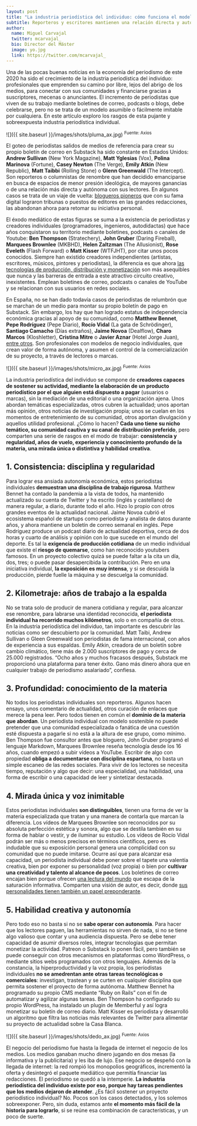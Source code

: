 ```yaml
---
layout: post
title: "La industria periodística del individuo: cómo funciona el modelo del periodista solitario"
subtitle: Reporteros y escritores mantienen una relación directa y autónoma con sus lectores gracias al boletín de correo y al podcast y se financian con herramientas como Substack y Patreon  
author:
  name: Miguel Carvajal
  twitter: mcarvajal_
  bio: Director del Máster
  image: yo.jpg
  link: https://twitter.com/mcarvajal_
---
```

Una de las pocas buenas noticias en la economía del periodismo de este 2020 ha sido el crecimiento de la industria periodística del individuo: profesionales que emprenden su camino por libre, lejos del abrigo de los medios, para conectar con sus comunidades y financiarse gracias a suscriptores, mecenas o anunciantes. El incremento de periodistas que viven de su trabajo mediante boletines de correo, podcasts o blogs, debe celebrarse, pero no se trata de un modelo asumible o fácilmente imitable por cualquiera. En este artículo exploro los rasgos de esta pujante y sobreexpuesta industria periodística individual.

![]({{ site.baseurl }}/images/shots/pluma_ax.jpg)
<sup> Fuente: Axios

El goteo de periodistas salidos de medios de referencia para crear su propio boletín de correo en Substack ha sido constante en Estados Unidos: **Andrew Sullivan** (New York Magazine), **Matt Yglesias** (Vox), **Polina Marinova** (Fortune), **Casey Newton** (The Verge), **Emily Atkin** (New Republic), **Matt Taibbi** (Rolling Stone) o **Glenn Greenwald** (The Intercept). Son reporteros o columnistas de renombre que han decidido emanciparse en busca de espacios de menor presión ideológica, de mayores ganancias o de una relación más directa y autónoma con sus lectores. En algunos casos se trata de un viaje de vuelta: [blogueros pioneros](https://simonowens.substack.com/p/why-andrew-sullivans-new-paywall) que con su fama digital lograron tribunas o puestos de editores en las grandes redacciones, las abandonan ahora para retomar su iniciativa personal.

El éxodo mediático de estas figuras se suma a la existencia de periodistas y creadores individuales (programadores, ingenieros, autodidactas) que hace años conquistaron su territorio mediante boletines, podcasts o canales de Youtube: **Ben Thompson** (Stratechery), **John Gruber** (Daring Fireball), **Marquees Brownlee** (MKBHD), **Helen Zaltzman** (The Allusionist), **Rose Eveleth** (Flash Forward) o **Matt Kisser** (WTFJHT), por citar unos pocos conocidos. Siempre han existido creadores independientes (artistas, escritores, músicos, pintores y periodistas), la diferencia es que ahora [las tecnologías de producción, distribución y monetización](https://mip.umh.es/blog/2020/10/21/monetiza-newsletter-de-pago-de-suscriptores-simon-owens/) son más asequibles que nunca y las barreras de entrada a este atractivo circuito creativo, inexistentes. Emplean boletines de correo, podcasts o canales de YouTube y se relacionan con sus usuarios en redes sociales.

En España, no se han dado todavía casos de periodistas de relumbrón que se marchan de un medio para montar su propio boletín de pago en Substack. Sin embargo, los hay que han logrado estatus de independencia económica gracias al apoyo de su comunidad, como **Matthew Bennet**, **Pepe Rodríguez** (Pepe Diario), **Rocío Vidal** (La gata de Schrödinger), **Santiago Camacho** (Días extraños), **Jaime Novoa** (Dealflow), **Charo Marcos** (Kloshletter), **Cristina Mitre** o **Javier Aznar** (Hotel Jorge Juan), [entre otros](https://elpais.com/tecnologia/2020-07-22/como-vivir-de-tus-seguidores-una-idea-que-cuesta-de-afianzar-en-espana.html). Son profesionales con modelos de negocio individuales, que crean valor de forma autónoma, y asumen el control de la comercialización de su proyecto, a través de lectores o marcas.

![]({{ site.baseurl }}/images/shots/micro_ax.jpg)
<sup> Fuente: Axios

La industria periodística del individuo se compone de **creadores capaces de sostener su actividad, mediante la elaboración de un producto periodístico por el que alguien está dispuesto a pagar** (usuarios o marcas), sin la mediación de una editorial o una organización ajena. Unos abordan temáticas especializadas, otros cubren la actualidad; unos aportan más opinión, otros noticias de investigación propia; unos se cuelan en los momentos de entretenimiento de su comunidad, otros aportan divulgación y aquellos utilidad profesional. ¿Cómo lo hacen? **Cada uno tiene su nicho temático, su comunidad cautiva y su canal de distribución preferido**, pero comparten una serie de rasgos en el modo de trabajar: **consistencia y regularidad, años de vuelo, experiencia y conocimiento profundo de la materia, una mirada única o distintiva y habilidad creativa**. 

## 1.  Consistencia: disciplina y regularidad

Para lograr esa ansiada autonomía económica, estos periodistas individuales **demuestran una disciplina de trabajo rigurosa**. Matthew Bennet ha contado la pandemia a la vista de todos, ha mantenido actualizado su cuenta de Twitter y ha escrito (inglés y castellano) de manera regular, a diario, durante todo el año. Hizo lo propio con otros grandes eventos de la actualidad nacional. Jaime Novoa cubrió el ecosistema español de startups como periodista y analista de datos durante años, y ahora mantiene un boletín de correo semanal en inglés. Pepe Rodríguez produce un podcast diario de actualidad deportiva, cerca de dos horas y cuarto de análisis y opinión con lo que sucede en el mundo del deporte. Es tal la **exigencia de producción cotidiana** de un medio individual que existe el **riesgo de quemarse**, como han reconocido youtubers famosos. En un proyecto colectivo quizá se puede faltar a la cita un día, dos, tres; o puede pasar desapercibida la contribución. Pero en una iniciativa individual, **la exposición es muy intensa**, y si se descuida la producción, pierde fuelle la máquina y se descuelga la comunidad.

## 2. Kilometraje: años de trabajo a la espalda

No se trata solo de producir de manera cotidiana y regular, para alcanzar ese renombre, para labrarse una identidad reconocida, **el periodista individual ha recorrido muchos kilómetros**, solo o en compañía de otros. En la industria periodística del individuo, tan importante es descubrir las noticias como ser descubierto por la comunidad. Matt Taibi, Andrew Sullivan o Gleen Greenwald son periodistas de fama internacional, con años de experiencia a sus espaldas. Emily Atkin, creadora de un boletín sobre cambio climático, tiene más de 2.000 suscriptores de pago y cerca de 25.000 registrados. “Ocho años y muchos fracasos después, Substack me proporcionó una plataforma para tener éxito. Gano más dinero ahora que en cualquier trabajo de periodismo asalariado”, confiesa.

## 3. Profundidad: conocimiento de la materia

No todos los periodistas individuales son reporteros. Algunos hacen ensayo, unos comentario de actualidad, otros curación de enlaces que merece la pena leer. Pero todos tienen en común el **dominio de la materia que abordan**. Un periodista individual con modelo sostenible no puede pretender que una comunidad especializada o fanática de una cuestión esté dispuesta a pagarle si no está a la altura de ese grupo, como mínimo. Ben Thompson fue consultor antes que bloguero, John Gruber programó el lenguaje Markdown, Marquees Brownlee reseña tecnología desde los 16 años, cuando empezó a subir vídeos a YouTube. Escribir de algo con propiedad **obliga a documentarse con disciplina espartana**, no basta un simple escaneo de las redes sociales. Para vivir de los lectores se necesita tiempo, reputación y algo que decir: una especialidad, una habilidad, una forma de escribir o una capacidad de leer y sintetizar destacada.  

## 4. Mirada única y voz inimitable

Estos periodistas individuales **son distinguibles**, tienen una forma de ver la materia especializada que tratan y una manera de contarla que marcan la diferencia. Los vídeos de Marquees Brownlee son reconocidos por su absoluta perfección estética y sonora, algo que se destila también en su forma de hablar o vestir, y de iluminar su estudio. Los vídeos de Rocío Vidal podrán ser más o menos precisos en términos científicos, pero es indudable que su exposición personal genera una complicidad con su comunidad que no puede imitarse. Ocurre así que para alcanzar esa capacidad, un periodista individual debe poner sobre el tapete una valentía creativa, bien por exponer su personalidad (voz propia) o bien por **cultivar una creatividad y talento al alcance de pocos**. Los boletines de correo encajan bien porque ofrecen [una lectura del mundo](https://www.sembramedia.org/como-crear-newsletter-ismael-nafria/) que escapa de la saturación informativa. Comparten una visión de autor, es decir, donde [sus personalidades tienen también un papel preponderante](https://elpais.com/elpais/2020/04/20/dias_de_vino_y_podcasts/1587397779_756474.html).

## 5. Habilidad creativa y autonomía

Pero todo eso no basta si no se **sabe operar con autonomía**. Para hacer que los lectores paguen, las herramientas no sirven de nada, si no se tiene algo valioso que contar y una audiencia dispuesta. Pero se debe tener capacidad de asumir diversos roles, integrar tecnologías que permitan monetizar la actividad. Patreon o Substack lo ponen fácil, pero también se puede conseguir con otros mecanismos en plataformas como WordPress, o mediante sitios webs programados con otros lenguajes. Además de la constancia, la hiperproductividad y la voz propia, los periodistas individuales **no se amedrentan ante otras tareas tecnológicas o comerciales**: investigan, trastean y se curten en cualquier disciplina que permita sostener el proyecto de forma autónoma. Matthew Bennet ha programado su propio CMS mediante “Ruby on Rails” con el fin de automatizar y agilizar algunas tareas. Ben Thompson ha configurado su propio WordPress, ha instalado un plugin de Memberful y así logra monetizar su boletín de correo diario. Matt Kisser es periodista y desarrolló un algoritmo que filtra las noticias más relevantes de Twitter para alimentar su proyecto de actualidad sobre la Casa Blanca.

![]({{ site.baseurl }}/images/shots/dedo_ax.jpg)
<sup> Fuente: Axios

El negocio del periodismo fue hasta la llegada de internet el negocio de los medios. Los medios ganaban mucho dinero jugando en dos mesas (la informativa y la publicitaria) y les iba de lujo. Ese negocio se despeñó con la llegada de internet: la red rompió los monopolios geográficos, incrementó la oferta y desintegró el paquete mediático que permitía financiar las redacciones. El periodismo se quedó a la intemperie. **La industria periodística del individuo existe por eso, porque hay tareas pendientes que los medios dejaron de atender**. ¿Es fácil sostener un proyecto periodístico individual? No. Pocos son los casos detectados, y los solemos sobreexponer. Pero, sin duda, estamos ante **el momento más fácil de la historia para lograrlo**, si se reúne esa combinación de características, y un poco de suerte.
